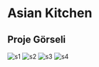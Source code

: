 # Asian Kitchen 

## Proje Görseli

![s1](https://user-images.githubusercontent.com/73312086/153675892-2f65fb02-36a2-4b26-a785-4ff20f86de88.JPG)
![s2](https://user-images.githubusercontent.com/73312086/153675894-c03b0d2b-8ad3-413a-aafb-ee2a956be00a.JPG)
![s3](https://user-images.githubusercontent.com/73312086/153675888-8eecfff7-2f1b-417b-862f-ab3bfb256cb6.JPG)
![s4](https://user-images.githubusercontent.com/73312086/153675891-001a1b94-d69e-48ab-be71-1c09c1eb2455.JPG)






